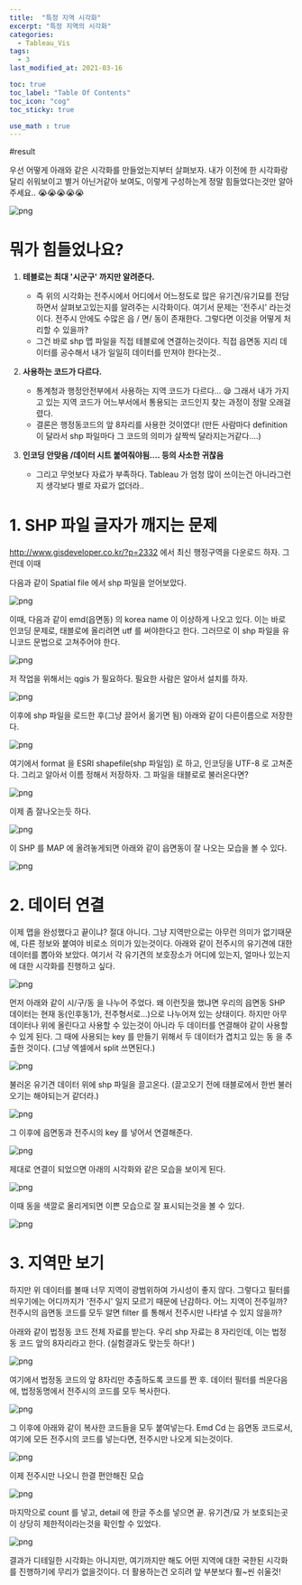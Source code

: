 ```yaml
---
title:  "특정 지역 시각화"
excerpt: "특정 지역의 시각화"
categories:
  - Tableau_Vis
tags:
  - 3
last_modified_at: 2021-03-16

toc: true
toc_label: "Table Of Contents"
toc_icon: "cog"
toc_sticky: true

use_math : true
---
```


#result

우선 어떻게 아래와 같은 시각화를 만들었는지부터 살펴보자. 내가 이전에 한 시각화랑 달리 쉬워보이고 별거 아닌거같아 보여도, 이렇게 구성하는게 정말 힘들었다는것만 알아주세요.. 😭😭😭😭😭

![png](/assets/images/Tableau_ex/3_1.PNG)



# 뭐가 힘들었나요?

1. **테블로는 최대 '시군구' 까지만 알려준다.**
   - 즉 위의 시각화는 전주시에서 어디에서 어느정도로 많은 유기견/유기묘를 전담하면서 살펴보고있는지를 알려주는 시각화이다. 여기서 문제는 '전주시' 라는것이다. 전주시 안에도 수많은 읍 / 면/  동이 존재한다. 그렇다면 이것을 어떻게 처리할 수 있을까? 
   - 그건 바로 shp 맵 파일을 직접 테블로에 연결하는것이다. 직접 읍면동 지리 데이터를 공수해서 내가 일일히 데이터를 만져야 한다는것.. 
2. **사용하는 코드가 다르다.**
   - 통계청과 행정안전부에서 사용하는 지역 코드가 다르다... 😪 그래서 내가 가지고 있는 지역 코드가 어느부서에서 통용되는 코드인지 찾는 과정이 정말 오래걸렸다. 
   - 결론은 행정동코드의 앞 8자리를 사용한 것이였다! (만든 사람마다 definition 이 달라서 shp 파일마다 그 코드의 의미가 살짝씩 달라지는거같다....)

3. **인코딩 안맞음 /데이터 시트 붙여줘야됨.... 등의 사소한 귀찮음**
   - 그리고 무엇보다 자료가 부족하다. Tableau 가 엄청 많이 쓰이는건 아니라그런지 생각보다 별로 자료가 없더라..



# 1. SHP 파일 글자가 깨지는 문제

<http://www.gisdeveloper.co.kr/?p=2332> 에서 최신 행정구역을 다운로드 하자. 그런데 이때 

 다음과 같이 Spatial file 에서 shp 파일을 얻어보았다. 

![png](/assets/images/Tableau_ex/3_2.PNG)

이때, 다음과 같이 emd(읍면동) 의 korea name 이 이상하게 나오고 있다. 이는 바로 인코딩 문제로, 태블로에 올리려면 utf 를 써야한다고 한다. 그러므로 이 shp 파일을 유니코드 문법으로 고쳐주어야 한다. 

![png](/assets/images/Tableau_ex/3_3.PNG)

저 작업을 위해서는 qgis 가 필요하다. 필요한 사람은 알아서 설치를 하자.

![png](/assets/images/Tableau_ex/3_4.PNG)

이후에 shp 파일을 로드한 후(그냥 끌어서 옮기면 됨) 아래와 같이 다른이름으로 저장한다.

![png](/assets/images/Tableau_ex/3_5.PNG)

여기에서 format 을 ESRI shapefile(shp 파일임) 로 하고, 인코딩을 UTF-8 로 고쳐준다. 그리고 알아서 이름 정해서 저장하자. 그 파일을 태블로로 불러온다면? 

![png](/assets/images/Tableau_ex/3_6.PNG)

이제 좀 잘나오는듯 하다.

![png](/assets/images/Tableau_ex/3_7.PNG)

이 SHP 를 MAP 에 올려놓게되면 아래와 같이 읍면동이 잘 나오는 모습을 볼 수 있다.

![png](/assets/images/Tableau_ex/3_8.PNG)



# 2. 데이터 연결

이제 맵을 완성했다고 끝이냐? 절대 아니다. 그냥 지역만으로는 아무런 의미가 없기때문에, 다른 정보와 붙여야 비로소 의미가 있는것이다. 아래와 같이 전주시의 유기견에 대한 데이터를 뽑아와 보았다. 여기서 각 유기견의 보호장소가 어디에 있는지, 얼마나 있는지에 대한 시각화를 진행하고 싶다.

![png](/assets/images/Tableau_ex/3_9.PNG)

먼저 아래와 같이 시/구/동 을 나누어 주었다. 왜 이런짓을 했냐면 우리의 읍면동 SHP 데이터는 현재 동(인후동1가, 전주형서로...)으로 나누어져 있는 상태이다. 하지만 아무 데이터나 위에 올린다고 사용할 수 있는것이 아니라 두 데이터를 연결해야 같이 사용할 수 있게 된다. 그 때에 사용되는 key 를 만들기 위해서 두 데이터가 겹치고 있는 동 을 추출한 것이다. (그냥 엑셀에서 split 쓰면된다.)

![png](/assets/images/Tableau_ex/3_10.PNG)

불러온 유기견 데이터 위에 shp 파일을 끌고온다. (끌고오기 전에 태블로에서 한번 불러오기는 해야되는거 같더라.)

![png](/assets/images/Tableau_ex/3_11.PNG)

그 이후에 읍면동과 전주시의 key 를 넣어서 연결해준다. 

![png](/assets/images/Tableau_ex/3_12.PNG)

제대로 연결이 되었으면 아래의 시각화와 같은 모습을 보이게 된다.

![png](/assets/images/Tableau_ex/3_13.PNG)

이때 동을 색깔로 올리게되면 이쁜 모습으로 잘 표시되는것을 볼 수 있다.

![png](/assets/images/Tableau_ex/3_14.PNG)



# 3. 지역만 보기

하지만 위 데이터를 볼때 너무 지역이 광범위하여 가시성이 좋지 않다. 그렇다고 필터를 씌우기에는 어디까지가 '전주시' 일지 모르기 때문에 난감하다. 어느 지역이 전주일까? 전주시의 읍면동 코드를 모두 알면 filter 를 통해서 전주시만 나타낼 수 있지 않을까? 

아래와 같이 법정동 코드 전체 자료를 받는다. 우리 shp 자료는 8 자리인데, 이는 법정동 코드 앞의 8자리라고 한다. (실험결과도 맞는듯 하다! ) 

![png](/assets/images/Tableau_ex/3_15.PNG)

여기에서 법정동 코드의 앞 8자리만 추출하도록 코드를 짠 후. 데이터 필터를 씌운다음에, 법정동명에서 전주시의 코드를 모두 복사한다. 

![png](/assets/images/Tableau_ex/3_16.PNG)

그 이후에 아래와 같이 복사한 코드들을 모두 붙여넣는다. Emd Cd 는 읍면동 코드로서, 여기에 모든 전주시의 코드를 넣는다면, 전주시만 나오게 되는것이다.

![png](/assets/images/Tableau_ex/3_17.PNG)

이제 전주시만 나오니 한결 편안해진 모습

![png](/assets/images/Tableau_ex/3_18.PNG)

마지막으로 count 를 넣고, detail 에 한글 주소를 넣으면 끝. 유기견/묘 가 보호되는곳이 상당히 제한적이라는것을 확인할 수 있었다. 

![png](/assets/images/Tableau_ex/3_19.PNG)

결과가 디테일한 시각화는 아니지만, 여기까지만 해도 어떤 지역에 대한 국한된 시각화를 진행하기에 무리가 없을것이다. 더 활용하는건 오히려 앞 부분보다 훨~씬 쉬울것!
